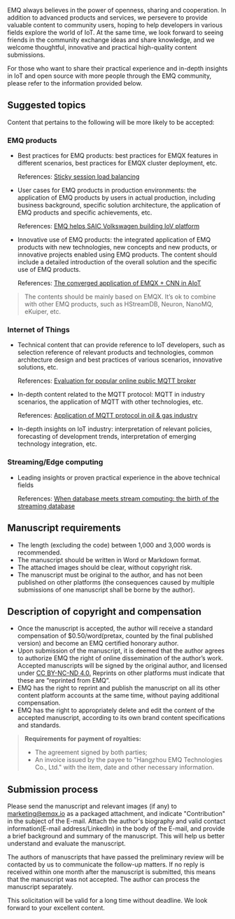 EMQ always believes in the power of openness, sharing and cooperation. In addition to advanced products and services, we persevere to provide valuable content to community users, hoping to help developers in various fields explore the world of IoT. At the same time, we look forward to seeing friends in the community exchange ideas and share knowledge, and we welcome thoughtful, innovative and practical high-quality content submissions.

For those who want to share their practical experience and in-depth insights in IoT and open source with more people through the EMQ community, please refer to the information provided below.

## Suggested topics

Content that pertains to the following will be more likely to be accepted:

### EMQ products

- Best practices for EMQ products: best practices for EMQX features in different scenarios, best practices for EMQX cluster deployment, etc.

  References: [Sticky session load balancing](https://www.emqx.com/en/blog/mqtt-broker-clustering-part-2-sticky-session-load-balancing)

- User cases for EMQ products in production environments: the application of EMQ products by users in actual production, including business background, specific solution architecture, the application of EMQ products and specific achievements, etc.

  References: [EMQ helps SAIC Volkswagen building IoV platform](https://www.emqx.com/en/blog/emqx-in-volkswagen-iov)  

- Innovative use of EMQ products: the integrated application of EMQ products with new technologies, new concepts and new products, or innovative projects enabled using EMQ products. The content should include a detailed introduction of the overall solution and the specific use of EMQ products. 

  References: [The converged application of EMQX + CNN in AIoT](https://www.emqx.com/en/blog/emqx-and-1d-cnn-in-aiot) 

> The contents should be mainly based on EMQX. It’s ok to combine with other EMQ products, such as HStreamDB, Neuron, NanoMQ, eKuiper, etc.

### Internet of Things

- Technical content that can provide reference to IoT developers, such as selection reference of relevant products and technologies, common architecture design and best practices of various scenarios, innovative solutions, etc.

  References: [Evaluation for popular online public MQTT broker](https://www.emqx.com/en/blog/popular-online-public-mqtt-brokers)   

- In-depth content related to the MQTT protocol: MQTT in industry scenarios, the application of MQTT with other technologies, etc.

  References: [Application of MQTT protocol in oil & gas industry](https://www.emqx.com/en/blog/application-of-mqtt-protocol-in-oil-and-gas-industry) 

- In-depth insights on IoT industry: interpretation of relevant policies, forecasting of development trends, interpretation of emerging technology integration, etc.

### Streaming/Edge computing

- Leading insights or proven practical experience in the above technical fields

  References: [When database meets stream computing: the birth of the streaming database](https://hstream.io/blog/birth-of-streaming-database) 

## Manuscript requirements

- The length (excluding the code) between 1,000 and 3,000 words is recommended.
- The manuscript should be written in Word or Markdown format.
- The attached images should be clear, without copyright risk.
- The manuscript must be original to the author, and has not been published on other platforms (the consequences caused by multiple submissions of one manuscript shall be borne by the author).

## **Description of copyright and compensation** 

- Once the manuscript is accepted, the author will receive a standard compensation of $0.50/word(pretax, counted by the final published version) and become an EMQ certified honorary author.
- Upon submission of the manuscript, it is deemed that the author agrees to authorize EMQ the right of online dissemination of the author’s work. Accepted manuscripts will be signed by the original author, and licensed under [CC BY-NC-ND 4.0.](https://creativecommons.org/licenses/by-nc-nd/4.0/) Reprints on other platforms must indicate that these are “reprinted from EMQ”.
- EMQ has the right to reprint and publish the manuscript on all its other content platform accounts at the same time, without paying additional compensation.
- EMQ has the right to appropriately delete and edit the content of the accepted manuscript, according to its own brand content specifications and standards.

>**Requirements for payment of royalties:**
>
>- The agreement signed by both parties;
>- An invoice issued by the payee to "Hangzhou EMQ Technologies Co., Ltd." with the item, date and other necessary information.



## Submission process

Please send the manuscript and relevant images (if any) to [marketing@emqx.io](mailto:marketing@emqx.io) as a packaged attachment, and indicate "Contribution" in the subject of the E-mail. Attach the author's biography and valid contact information(E-mail address/LinkedIn) in the body of the E-mail, and provide a brief background and summary of the manuscript. This will help us better understand and evaluate the manuscript.

The authors of manuscripts that have passed the preliminary review will be contacted by us to communicate the follow-up matters. If no reply is received within one month after the manuscript is submitted, this means that the manuscript was not accepted. The author can process the manuscript separately.


This solicitation will be valid for a long time without deadline. We look forward to your excellent content.
